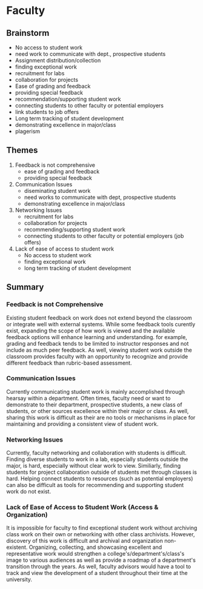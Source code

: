 Faculty
=======

Brainstorm
----------
- No access to student work
- need work to communicate with dept., prospective students
- Assignment distribution/collection
- finding exceptional work
- recruitment for labs
- collaboration for projects
- Ease of grading and feedback
- providing special feedback
- recommendation/supporting student work
- connecting students to other faculty or potential employers
- link students to job offers
- Long term tracking of student development
- demonstrating excellence in major/class
- plagerism

Themes
------
1. Feedback is not comprehensive
	- ease of grading and feedback
	- providing special feedback
1. Communication Issues
	- diseminating student work
	- need works to communicate with dept, prospective students
	- demonstrating excellence in major/class
1. Networking Issues
	- recruitment for labs
	- collaboration for projects
	- recommending/supporting student work
	- connecting students to other faculty or potential employers (job offers)
1. Lack of ease of access to student work
	- No access to student work
	- finding exceptional work
	- long term tracking of student development

Summary
-------

### Feedback is not Comprehensive
Existing student feedback on work does not extend beyond the classroom or integrate well with external systems. While some feedback tools curently exist, expanding the scope of how work is viewed and the available feedback options will enhance learning and understanding. for example, grading and feedback tends to be limited to instructor responses and not include as much peer feedback. As well, viewing student work outside the classroom provides faculty with an opportunity to recognize and provide different feedback than rubric-based assessment.

### Communication Issues
Currently communicating student work is mainly accomplished through hearsay within a department. Often times, faculty need or want to demonstrate to their department, prospective students, a new class of students, or other sources excellence within their major or class. As well, sharing this work is difficult as their are no tools or mechanisms in place for maintaining and providing a consistent view of student work.

### Networking Issues
Currently, faculty networking and collaboration with students is difficult. Finding diverse students to work in a lab, especially students outside the major, is hard, especially without clear work to view. Similiarly, finding students for project collaboration outside of students met through classes is hard. Helping connect students to resources (such as potential employers) can also be difficult as tools for recommending and supporting student work do not exist.

### Lack of Ease of Access to Student Work (Access & Organization)
It is impossible for faculty to find exceptional student work without archiving class work on their own or networking with other class archivists. However, discovery of this work is difficult and archival and organization non-existent. Organizing, collecting, and showcasing excellent and representative work would strengthen a college's/department's/class's image to various audiences as well as provide a roadmap of a department's transition through the years. As well, faculty advisors would have a tool to track and view the development of a student throughout their time at the university.

